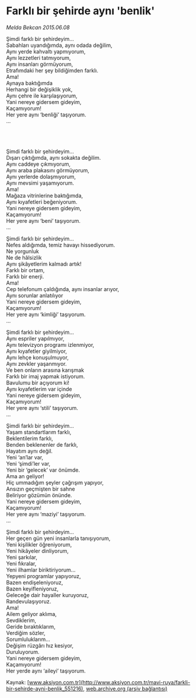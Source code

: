 # Farklı bir şehirde aynı 'benlik'

*Melda Bekcan 2015.06.08*

<div class="pNewsDetailMainContent" itemprop="articleBody">
 <p>
  Şimdi farklı bir şehirdeyim…
  <br>
   Sabahları uyandığımda, aynı odada değilim,
   <br>
    Aynı yerde kahvaltı yapmıyorum,
    <br>
     Aynı lezzetleri tatmıyorum,
     <br>
      Aynı insanları görmüyorum,
      <br/>
      Etrafımdaki her şey bildiğimden farklı.
      <br/>
      Ama!
      <br/>
      Aynaya baktığımda
      <br/>
      Herhangi bir değişiklik yok,
      <br/>
      Aynı çehre ile karşılaşıyorum,
      <br/>
      Yani nereye gidersem gideyim,
      <br/>
      Kaçamıyorum!
      <br/>
      Her yere aynı ‘benliği’ taşıyorum.
      <br/>
      …
     </br>
    </br>
   </br>
  </br>
 </p>
 <p>
  Şimdi farklı bir şehirdeyim…
  <br/>
  Dışarı çıktığımda, aynı sokakta değilim.
  <br/>
  Aynı caddeye çıkmıyorum,
  <br/>
  Aynı araba plakasını görmüyorum,
  <br/>
  Aynı yerlerde dolaşmıyorum,
  <br/>
  Aynı mevsimi yaşamıyorum.
  <br/>
  Ama!
  <br/>
  Mağaza vitrinlerine baktığımda,
  <br/>
  Aynı kıyafetleri beğeniyorum.
  <br/>
  Yani nereye gidersem gideyim,
  <br/>
  Kaçamıyorum!
  <br/>
  Her yere aynı ‘beni’ taşıyorum.
  <br/>
  …
 </p>
 <p>
  Şimdi farklı bir şehirdeyim…
  <br/>
  Nefes aldığımda, temiz havayı hissediyorum.
  <br/>
  Ne yorgunluk
  <br/>
  Ne de hâlsizlik
  <br/>
  Aynı şikâyetlerim kalmadı artık!
  <br/>
  Farklı bir ortam,
  <br/>
  Farklı bir enerji.
  <br/>
  Ama!
  <br/>
  Cep telefonum çaldığında, aynı insanlar arıyor,
  <br/>
  Aynı sorunlar anlatılıyor
  <br/>
  Yani nereye gidersem gideyim,
  <br/>
  Kaçamıyorum!
  <br/>
  Her yere aynı ‘kimliği’ taşıyorum.
  <br/>
  …
 </p>
 <p>
  Şimdi farklı bir şehirdeyim…
  <br/>
  Aynı espriler yapılmıyor,
  <br/>
  Aynı televizyon programı izlenmiyor,
  <br/>
  Aynı kıyafetler giyilmiyor,
  <br/>
  Aynı lehçe konuşulmuyor,
  <br/>
  Aynı zevkler yaşanmıyor.
  <br/>
  Ve ben onların arasına karışmak
  <br/>
  Farklı bir imaj yapmak istiyorum.
  <br/>
  Bavulumu bir açıyorum ki!
  <br/>
  Aynı kıyafetlerim var içinde
  <br/>
  Yani nereye gidersem gideyim,
  <br/>
  Kaçamıyorum!
  <br/>
  Her yere aynı ‘stili’ taşıyorum.
  <br/>
  …
 </p>
 <p>
  Şimdi farklı bir şehirdeyim…
  <br/>
  Yaşam standartlarım farklı,
  <br/>
  Beklentilerim farklı,
  <br/>
  Benden beklenenler de farklı,
  <br/>
  Hayatım aynı değil.
  <br/>
  Yeni ‘an’lar var,
  <br/>
  Yeni ‘şimdi’ler var,
  <br/>
  Yeni bir ‘gelecek’ var önümde.
  <br/>
  Ama an geliyor!
  <br/>
  Hiç ummadığım şeyler çağrışım yapıyor,
  <br/>
  Ansızın geçmişten bir sahne
  <br/>
  Beliriyor gözümün önünde.
  <br/>
  Yani nereye gidersem gideyim,
  <br/>
  Kaçamıyorum!
  <br/>
  Her yere aynı ‘maziyi’ taşıyorum.
  <br/>
  …
 </p>
 <p>
  Şimdi farklı bir şehirdeyim…
  <br/>
  Her geçen gün yeni insanlarla tanışıyorum,
  <br/>
  Yeni kişilikler öğreniyorum,
  <br/>
  Yeni hikâyeler dinliyorum,
  <br/>
  Yeni şarkılar,
  <br/>
  Yeni fıkralar,
  <br/>
  Yeni ilhamlar biriktiriyorum...
  <br/>
  Yepyeni programlar yapıyoruz,
  <br/>
  Bazen endişeleniyoruz,
  <br/>
  Bazen keyifleniyoruz,
  <br/>
  Geleceğe dair hayaller kuruyoruz,
  <br/>
  Randevulaşıyoruz.
  <br/>
  Ama!
  <br/>
  Ailem geliyor aklıma,
  <br/>
  Sevdiklerim,
  <br/>
  Geride bıraktıklarım,
  <br/>
  Verdiğim sözler,
  <br/>
  Sorumluluklarım…
  <br/>
  Değişim rüzgârı hız kesiyor,
  <br/>
  Duruluyorum.
  <br/>
  Yani nereye gidersem gideyim,
  <br/>
  Kaçamıyorum!
  <br/>
  Her yerde aynı ‘aileyi’ taşıyorum.
 </p>
</div>


Kaynak: [www.aksiyon.com.tr](http://www.aksiyon.com.tr/mavi-ruya/farkli-bir-sehirde-ayni-benlik_551216), [web.archive.org (arşiv bağlantısı)](http://web.archive.org/web/20150720115345/http://www.aksiyon.com.tr/mavi-ruya/farkli-bir-sehirde-ayni-benlik_551216)
